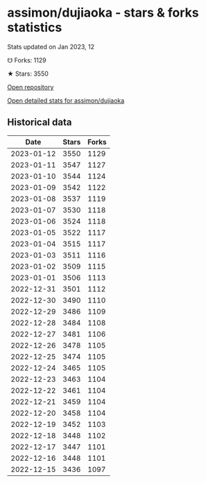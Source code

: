 # assimon/dujiaoka - stars & forks statistics

Stats updated on Jan 2023, 12

☋ Forks: 1129

★ Stars: 3550

[Open repository](https://github.com/assimon/dujiaoka)

[Open detailed stats for assimon/dujiaoka](https://reviewgithub.com/rep/assimon/dujiaoka)

## Historical data
| Date | Stars | Forks |
|------|-------|-------|
| 2023-01-12 | 3550 | 1129 | 
| 2023-01-11 | 3547 | 1127 | 
| 2023-01-10 | 3544 | 1124 | 
| 2023-01-09 | 3542 | 1122 | 
| 2023-01-08 | 3537 | 1119 | 
| 2023-01-07 | 3530 | 1118 | 
| 2023-01-06 | 3524 | 1118 | 
| 2023-01-05 | 3522 | 1117 | 
| 2023-01-04 | 3515 | 1117 | 
| 2023-01-03 | 3511 | 1116 | 
| 2023-01-02 | 3509 | 1115 | 
| 2023-01-01 | 3506 | 1113 | 
| 2022-12-31 | 3501 | 1112 | 
| 2022-12-30 | 3490 | 1110 | 
| 2022-12-29 | 3486 | 1109 | 
| 2022-12-28 | 3484 | 1108 | 
| 2022-12-27 | 3481 | 1106 | 
| 2022-12-26 | 3478 | 1105 | 
| 2022-12-25 | 3474 | 1105 | 
| 2022-12-24 | 3465 | 1105 | 
| 2022-12-23 | 3463 | 1104 | 
| 2022-12-22 | 3461 | 1104 | 
| 2022-12-21 | 3459 | 1104 | 
| 2022-12-20 | 3458 | 1104 | 
| 2022-12-19 | 3452 | 1103 | 
| 2022-12-18 | 3448 | 1102 | 
| 2022-12-17 | 3447 | 1101 | 
| 2022-12-16 | 3448 | 1101 | 
| 2022-12-15 | 3436 | 1097 | 

